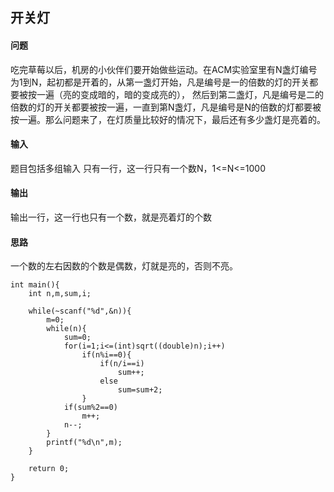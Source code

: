 

## 开关灯
#### 问题
吃完草莓以后，机房的小伙伴们要开始做些运动。在ACM实验室里有N盏灯编号为1到N，起初都是开着的，从第一盏灯开始，凡是编号是一的倍数的灯的开关都要被按一遍（亮的变成暗的，暗的变成亮的），
然后到第二盏灯，凡是编号是二的倍数的灯的开关都要被按一遍，一直到第N盏灯，凡是编号是N的倍数的灯都要被按一遍。那么问题来了，在灯质量比较好的情况下，最后还有多少盏灯是亮着的。

#### 输入
题目包括多组输入
只有一行，这一行只有一个数N，1<=N<=1000
#### 输出
输出一行，这一行也只有一个数，就是亮着灯的个数
#### 思路
一个数的左右因数的个数是偶数，灯就是亮的，否则不亮。

```
int main(){
    int n,m,sum,i;
    
    while(~scanf("%d",&n)){
        m=0;
        while(n){
            sum=0;
            for(i=1;i<=(int)sqrt((double)n);i++)
                if(n%i==0){
                    if(n/i==i)
                        sum++;
                    else
                        sum=sum+2;
                }
            if(sum%2==0)
                m++;
            n--;
        }
        printf("%d\n",m);
    }
    
    return 0;
}
```
